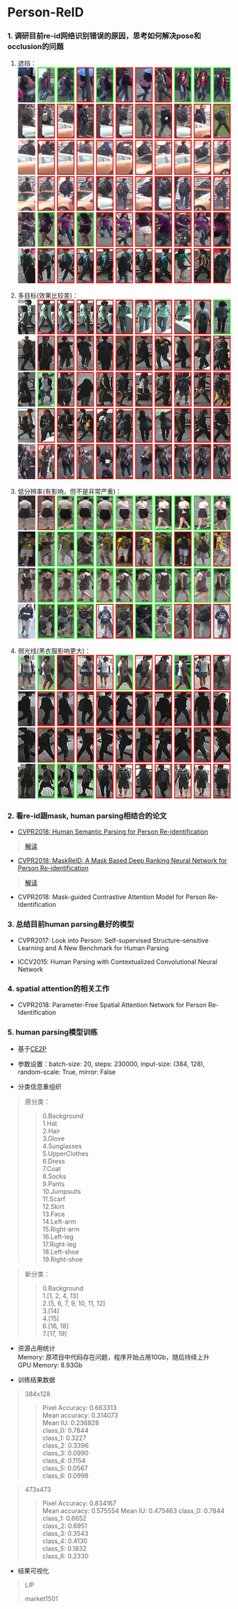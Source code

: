 # Person-ReID

### 1. 调研目前re-id网络识别错误的原因，思考如何解决pose和occlusion的问题

1. 遮挡：  
![](visualize/00002132_0008_00000000.jpg)  
![](visualize/00001804_0001_00000000.jpg)  
![](visualize/00001699_0001_00000000.jpg)  
![](visualize/00001683_0001_00000000.jpg)  
![](visualize/00000075_0002_00000000.jpg)  
![](visualize/00000803_0001_00000000.jpg)  

2. 多目标(效果比较差)：  
![](visualize/00000786_0000_00000000.jpg)  
![](visualize/00000817_0000_00000000.jpg)  
![](visualize/00000821_0000_00000000.jpg)  
![](visualize/00000828_0000_00000000.jpg)  
![](visualize/00001478_0001_00000000.jpg)

3. 低分辨率(有影响，但不是非常严重)：  
![](visualize/00000352_0001_00000000.jpg)  
![](visualize/00000448_0006_00000000.jpg)  
![](visualize/00000537_0001_00000000.jpg)  
![](visualize/00001505_0004_00000000.jpg)  

4. 弱光线(黑衣服影响更大)：  
![](visualize/00000765_0001_00000000.jpg)  
![](visualize/00001319_0000_00000000.jpg)  
![](visualize/00001322_0000_00000000.jpg)  
![](visualize/00001363_0001_00000000.jpg)

### 2. 看re-id跟mask, human parsing相结合的论文

- [CVPR2018: Human Semantic Parsing for Person Re-identification](https://github.com/wyg1997/PersonReID-paper/blob/master/documents/CVPR2018/Kalayeh_Human_Semantic_Parsing_CVPR_2018.pdf)   
>[解读](https://github.com/wyg1997/PersonReID-paper/blob/master/reading/CVPR2018/Kalayeh_Human_Semantic_Parsing_CVPR2018.md)

- [CVPR2018: MaskReID: A Mask Based Deep Ranking Neural Network for Person Re-identification](https://github.com/wyg1997/PersonReID-paper/blob/master/documents/CVPR2018/LiQi_MaskReID_A_Mask_Based_Deep_Ranking_Neural_Network_for_Reid_CVPR_2018.pdf)  
>[解读](https://github.com/wyg1997/PersonReID-paper/blob/master/reading/CVPR2018/Lei_MaskReID_CVPR2018.md)

- CVPR2018: Mask-guided Contrastive Attention Model for Person Re-Identification

### 3. 总结目前human parsing最好的模型

- CVPR2017: Look into Person: Self-supervised Structure-sensitive Learning and A New Benchmark for Human Parsing

- ICCV2015: Human Parsing with Contextualized Convolutional Neural Network

### 4. spatial attention的相关工作

- CVPR2018: Parameter-Free Spatial Attention Network for Person Re-Identification

### 5. human parsing模型训练

- 基于[CE2P](https://github.com/liutinglt/CE2P)  

- 参数设置：batch-size: 20, steps: 230000, input-size: (384, 128), random-scale: True, mirror: False  

- 分类信息重组织  

> 原分类：
>> 0.Background  
1.Hat  
2.Hair  
3.Glove  
4.Sunglasses  
5.UpperClothes  
6.Dress  
7.Coat  
8.Socks  
9.Pants  
10.Jumpsuits  
11.Scarf  
12.Skirt  
13.Face  
14.Left-arm  
15.Right-arm  
16.Left-leg  
17.Right-leg  
18.Left-shoe  
19.Right-shoe

> 新分类：
>> 0.Background  
1.[1, 2, 4, 13]  
2.[5, 6, 7, 9, 10, 11, 12]  
3.[14]  
4.[15]  
6.[16, 18]  
7.[17, 19]


- 资源占用统计  
Memory: 原项目中代码存在问题，程序开始占用10Gb，随后持续上升  
GPU Memory: 8.93Gb

- 训练结果数据  

> 384x128
>> Pixel Accuracy: 0.663313  
Mean accuracy: 0.314073  
Mean IU: 0.236828  
class_0: 0.7844  
class_1: 0.3227  
class_2: 0.3396  
class_3: 0.0990  
class_4: 0.1154  
class_5: 0.0567  
class_6: 0.0998

> 473x473
>> Pixel Accuracy: 0.834167  
Mean accuracy: 0.575554
Mean IU: 0.475463
class_0: 0.7844
class_1: 0.6652    
class_2: 0.6951  
class_3: 0.3543  
class_4: 0.4130  
class_5: 0.1832  
class_6: 0.2330


- 结果可视化

> LIP


> market1501

